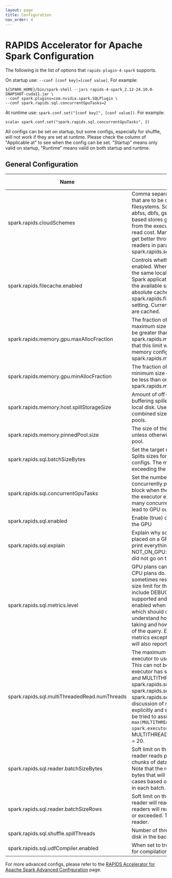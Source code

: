 ```yaml
---
layout: page
title: Configuration
nav_order: 4
---
```

<!-- Generated by RapidsConf.help. DO NOT EDIT! -->
# RAPIDS Accelerator for Apache Spark Configuration
The following is the list of options that `rapids-plugin-4-spark` supports.

On startup use: `--conf [conf key]=[conf value]`. For example:

```
${SPARK_HOME}/bin/spark-shell --jars rapids-4-spark_2.12-24.10.0-SNAPSHOT-cuda11.jar \
--conf spark.plugins=com.nvidia.spark.SQLPlugin \
--conf spark.rapids.sql.concurrentGpuTasks=2
```

At runtime use: `spark.conf.set("[conf key]", [conf value])`. For example:

```
scala> spark.conf.set("spark.rapids.sql.concurrentGpuTasks", 2)
```

 All configs can be set on startup, but some configs, especially for shuffle, will not
 work if they are set at runtime. Please check the column of "Applicable at" to see
 when the config can be set. "Startup" means only valid on startup, "Runtime" means
 valid on both startup and runtime.


## General Configuration

Name | Description | Default Value | Applicable at
-----|-------------|--------------|--------------
<a name="cloudSchemes"></a>spark.rapids.cloudSchemes|Comma separated list of additional URI schemes that are to be considered cloud based filesystems. Schemes already included: abfs, abfss, dbfs, gs, s3, s3a, s3n, wasbs, cosn. Cloud based stores generally would be total separate from the executors and likely have a higher I/O read cost. Many times the cloud filesystems also get better throughput when you have multiple readers in parallel. This is used with spark.rapids.sql.format.parquet.reader.type|None|Runtime
<a name="filecache.enabled"></a>spark.rapids.filecache.enabled|Controls whether the caching of input files is enabled. When enabled, input datais cached to the same local directories configured for the Spark application. The cache will use up to half the available space by default. To set an absolute cache size limit, see the spark.rapids.filecache.maxBytes configuration setting. Currently only data from Parquet files are cached.|false|Startup
<a name="memory.gpu.maxAllocFraction"></a>spark.rapids.memory.gpu.maxAllocFraction|The fraction of total GPU memory that limits the maximum size of the RMM pool. The value must be greater than or equal to the setting for spark.rapids.memory.gpu.allocFraction. Note that this limit will be reduced by the reserve memory configured in spark.rapids.memory.gpu.reserve.|1.0|Startup
<a name="memory.gpu.minAllocFraction"></a>spark.rapids.memory.gpu.minAllocFraction|The fraction of total GPU memory that limits the minimum size of the RMM pool. The value must be less than or equal to the setting for spark.rapids.memory.gpu.allocFraction.|0.25|Startup
<a name="memory.host.spillStorageSize"></a>spark.rapids.memory.host.spillStorageSize|Amount of off-heap host memory to use for buffering spilled GPU data before spilling to local disk. Use -1 to set the amount to the combined size of pinned and pageable memory pools.|-1|Startup
<a name="memory.pinnedPool.size"></a>spark.rapids.memory.pinnedPool.size|The size of the pinned memory pool in bytes unless otherwise specified. Use 0 to disable the pool.|0|Startup
<a name="sql.batchSizeBytes"></a>spark.rapids.sql.batchSizeBytes|Set the target number of bytes for a GPU batch. Splits sizes for input data is covered by separate configs. The maximum setting is 2 GB to avoid exceeding the cudf row count limit of a column.|1073741824|Runtime
<a name="sql.concurrentGpuTasks"></a>spark.rapids.sql.concurrentGpuTasks|Set the number of tasks that can execute concurrently per GPU. Tasks may temporarily block when the number of concurrent tasks in the executor exceeds this amount. Allowing too many concurrent tasks on the same GPU may lead to GPU out of memory errors.|2|Runtime
<a name="sql.enabled"></a>spark.rapids.sql.enabled|Enable (true) or disable (false) sql operations on the GPU|true|Runtime
<a name="sql.explain"></a>spark.rapids.sql.explain|Explain why some parts of a query were not placed on a GPU or not. Possible values are ALL: print everything, NONE: print nothing, NOT_ON_GPU: print only parts of a query that did not go on the GPU|NOT_ON_GPU|Runtime
<a name="sql.metrics.level"></a>spark.rapids.sql.metrics.level|GPU plans can produce a lot more metrics than CPU plans do. In very large queries this can sometimes result in going over the max result size limit for the driver. Supported values include DEBUG which will enable all metrics supported and typically only needs to be enabled when debugging the plugin. MODERATE which should output enough metrics to understand how long each part of the query is taking and how much data is going to each part of the query. ESSENTIAL which disables most metrics except those Apache Spark CPU plans will also report or their equivalents.|MODERATE|Runtime
<a name="sql.multiThreadedRead.numThreads"></a>spark.rapids.sql.multiThreadedRead.numThreads|The maximum number of threads on each executor to use for reading small files in parallel. This can not be changed at runtime after the executor has started. Used with COALESCING and MULTITHREADED readers, see spark.rapids.sql.format.parquet.reader.type, spark.rapids.sql.format.orc.reader.type, or spark.rapids.sql.format.avro.reader.type for a discussion of reader types. If it is not set explicitly and spark.executor.cores is set, it will be tried to assign value of `max(MULTITHREAD_READ_NUM_THREADS_DEFAULT, spark.executor.cores)`, where MULTITHREAD_READ_NUM_THREADS_DEFAULT = 20.|20|Startup
<a name="sql.reader.batchSizeBytes"></a>spark.rapids.sql.reader.batchSizeBytes|Soft limit on the maximum number of bytes the reader reads per batch. The readers will read chunks of data until this limit is met or exceeded. Note that the reader may estimate the number of bytes that will be used on the GPU in some cases based on the schema and number of rows in each batch.|2147483647|Runtime
<a name="sql.reader.batchSizeRows"></a>spark.rapids.sql.reader.batchSizeRows|Soft limit on the maximum number of rows the reader will read per batch. The orc and parquet readers will read row groups until this limit is met or exceeded. The limit is respected by the csv reader.|2147483647|Runtime
<a name="sql.shuffle.spillThreads"></a>spark.rapids.sql.shuffle.spillThreads|Number of threads used to spill shuffle data to disk in the background.|6|Runtime
<a name="sql.udfCompiler.enabled"></a>spark.rapids.sql.udfCompiler.enabled|When set to true, Scala UDFs will be considered for compilation as Catalyst expressions|false|Runtime

For more advanced configs, please refer to the [RAPIDS Accelerator for Apache Spark Advanced Configuration](./additional-functionality/advanced_configs.md) page.

